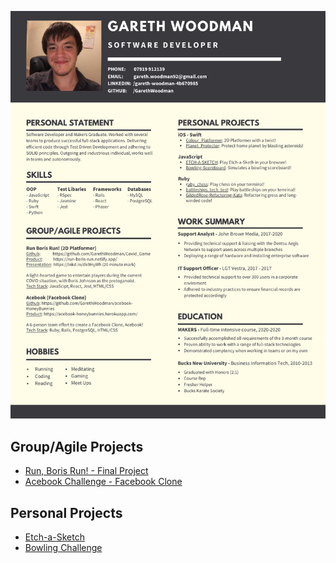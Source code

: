 ![](https://github.com/GarethWoodman/GitHub_CV/blob/master/gareth_woodman_cv.png)

## Group/Agile Projects
* [Run, Boris Run! - Final Project](https://github.com/GarethWoodman/Covid_Game)
* [Acebook Challenge - Facebook Clone](https://github.com/GarethWoodman/acebook-HoneyBunnies)

## Personal Projects
* [Etch-a-Sketch](https://garethwoodman.github.io/ETCH-A-SKETCH/)
* [Bowling Challenge](https://garethwoodman.github.io/bowling-challenge/)
